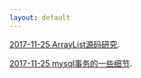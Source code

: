 ```yaml
---
layout: default
---
```


[2017-11-25 ArrayList源码研究](posts/2017-12-19).

[2017-11-25 mysql事务的一些细节](posts/2017-12-28).
